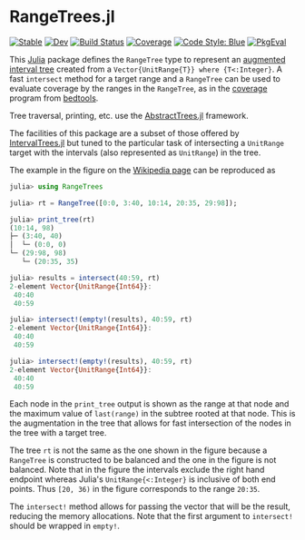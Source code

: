 # RangeTrees.jl

[![Stable](https://img.shields.io/badge/docs-stable-blue.svg)](https://dmbates.github.io/RangeTrees.jl/stable/)
[![Dev](https://img.shields.io/badge/docs-dev-blue.svg)](https://dmbates.github.io/RangeTrees.jl/dev/)
[![Build Status](https://github.com/dmbates/RangeTrees.jl/actions/workflows/CI.yml/badge.svg?branch=main)](https://github.com/dmbates/RangeTrees.jl/actions/workflows/CI.yml?query=branch%3Amain)
[![Coverage](https://codecov.io/gh/dmbates/RangeTrees.jl/branch/main/graph/badge.svg)](https://codecov.io/gh/dmbates/RangeTrees.jl)
[![Code Style: Blue](https://img.shields.io/badge/code%20style-blue-4495d1.svg)](https://github.com/invenia/BlueStyle)
[![PkgEval](https://JuliaCI.github.io/NanosoldierReports/pkgeval_badges/R/RangeTrees.svg)](https://JuliaCI.github.io/NanosoldierReports/pkgeval_badges/report.html)

This [Julia](https://julialang.org) package defines the `RangeTree` type to represent an [augmented interval tree](https://en.wikipedia.org/wiki/Interval_tree#Augmented_tree) created from a `Vector{UnitRange{T}} where {T<:Integer}`.
A fast `intersect` method for a target range and a `RangeTree` can be used to evaluate coverage by the ranges in the `RangeTree`, as in the [coverage](https://bedtools.readthedocs.io/en/latest/content/tools/coverage.html) program from
[bedtools](https://bedtools.readthedocs.io/en/latest/index.html).

Tree traversal, printing, etc. use the [AbstractTrees.jl](https://github.com/JuliaCollections/AbstractTrees.jl) framework.

The facilities of this package are a subset of those offered by [IntervalTrees.jl](http://github.com/BioJulia/IntervalTrees.jl) but tuned to the particular task of intersecting a `UnitRange` target with the intervals (also represented as `UnitRange`) in the tree.

The example in the figure on the [Wikipedia page](https://en.wikipedia.org/wiki/Interval_tree#Augmented_tree) can be reproduced as
```julia
julia> using RangeTrees

julia> rt = RangeTree([0:0, 3:40, 10:14, 20:35, 29:98]);

julia> print_tree(rt)
(10:14, 98)
├─ (3:40, 40)
│  └─ (0:0, 0)
└─ (29:98, 98)
   └─ (20:35, 35)

julia> results = intersect(40:59, rt)
2-element Vector{UnitRange{Int64}}:
 40:40
 40:59

julia> intersect!(empty!(results), 40:59, rt)
2-element Vector{UnitRange{Int64}}:
 40:40
 40:59

julia> intersect!(empty!(results), 40:59, rt)
2-element Vector{UnitRange{Int64}}:
 40:40
 40:59
```

Each node in the `print_tree` output is shown as the range at that node and the maximum value of `last(range)` in the subtree rooted at that node.  This is the augmentation in the tree that allows for fast intersection of the nodes in the tree with a target tree.

The tree `rt` is not the same as the one shown in the figure because a `RangeTree` is constructed to be balanced and the one in the figure is not balanced.
Note that in the figure the intervals exclude the right hand endpoint whereas Julia's `UnitRange{<:Integer}` is inclusive of both end points.
Thus `[20, 36)` in the figure corresponds to the range `20:35`.

The `intersect!` method allows for passing the vector that will be the result, reducing the memory allocations.  Note that the first argument to `intersect!` should be wrapped in `empty!`.